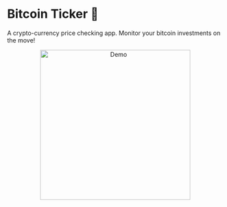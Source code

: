 # Bitcoin Ticker 🤑

A crypto-currency price checking app. Monitor your bitcoin investments on the move!


<p align="center">
  <img width="350" align="center" src="screenshots/bitcoin-flutter-demo.gif" alt="Demo" />
</p>
